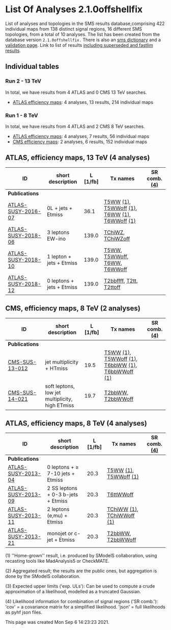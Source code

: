 # List Of Analyses 2.1.0offshellfix 
List of analyses and topologies in the SMS results database,comprising 422 individual maps from 138 distinct signal regions, 16 different SMS topologies, from a total of 10 analyses.
The list has been created from the database version `2.1.0offshellfix.`
There is also an  [sms dictionary](SmsDictionary210offshellfix) and a [validation page](Validation210offshellfix).
Link to list of results [including superseded and fastlim results](ListOfAnalyses210offshellfixWithSuperseded).

## Individual tables

### Run 2 - 13 TeV
In total, we have results from 4 ATLAS and 0 CMS 13 TeV searches.
 * [ATLAS efficiency maps](#ATLASefficiencymaps13): 4  analyses, 13 results, 214 individual maps

### Run 1 - 8 TeV
In total, we have results from 4 ATLAS and 2 CMS 8 TeV searches.
 * [ATLAS efficiency maps](#ATLASefficiencymaps8): 4  analyses, 7 results, 56 individual maps
 * [CMS efficiency maps](#CMSefficiencymaps8): 2  analyses, 6 results, 152 individual maps

<a name="ATLASefficiencymaps13"></a>
## ATLAS, efficiency maps, 13 TeV (4 analyses)

| **ID** | **short description** | **L [1/fb]** | **Tx names** | **SR comb. [(4)](#A4)** |
|--------|-----------------------|--------------|--------------|-------------------------|
| **Publications** | | | | |
| [ATLAS-SUSY-2016-07](https://atlas.web.cern.ch/Atlas/GROUPS/PHYSICS/PAPERS/SUSY-2016-07/)<a name="ATLAS-SUSY-2016-07"></a> | 0L + jets + Etmiss | 36.1 | [T5WW](SmsDictionary210offshellfix#T5WW) [(1)](#A1), [T5WWoff](SmsDictionary210offshellfix#T5WWoff) [(1)](#A1), [T6WW](SmsDictionary210offshellfix#T6WW) [(1)](#A1), [T6WWoff](SmsDictionary210offshellfix#T6WWoff) [(1)](#A1) |  |
| [ATLAS-SUSY-2018-06](https://atlas.web.cern.ch/Atlas/GROUPS/PHYSICS/PAPERS/SUSY-2018-06/)<a name="ATLAS-SUSY-2018-06"></a> | 3 leptons EW-ino | 139.0 | [TChiWZ](SmsDictionary210offshellfix#TChiWZ), [TChiWZoff](SmsDictionary210offshellfix#TChiWZoff) |  |
| [ATLAS-SUSY-2018-10](https://atlas.web.cern.ch/Atlas/GROUPS/PHYSICS/PAPERS/SUSY-2018-10/)<a name="ATLAS-SUSY-2018-10"></a> | 1 lepton + jets + Etmiss | 139.0 | [T5WW](SmsDictionary210offshellfix#T5WW), [T5WWoff](SmsDictionary210offshellfix#T5WWoff), [T6WW](SmsDictionary210offshellfix#T6WW), [T6WWoff](SmsDictionary210offshellfix#T6WWoff) |  |
| [ATLAS-SUSY-2018-12](https://atlas.web.cern.ch/Atlas/GROUPS/PHYSICS/PAPERS/SUSY-2018-12/)<a name="ATLAS-SUSY-2018-12"></a> | 0 leptons + jets + Etmiss | 139.0 | [T2bbffff](SmsDictionary210offshellfix#T2bbffff), [T2tt](SmsDictionary210offshellfix#T2tt), [T2ttoff](SmsDictionary210offshellfix#T2ttoff) |  |

<a name="CMSefficiencymaps8"></a>
## CMS, efficiency maps, 8 TeV (2 analyses)

| **ID** | **short description** | **L [1/fb]** | **Tx names** | **SR comb. [(4)](#A4)** |
|--------|-----------------------|--------------|--------------|-------------------------|
| **Publications** | | | | |
| [CMS-SUS-13-012](https://twiki.cern.ch/twiki/bin/view/CMSPublic/PhysicsResultsSUS13012)<a name="CMS-SUS-13-012"></a> | jet multiplicity + HTmiss | 19.5 | [T5WW](SmsDictionary210offshellfix#T5WW) [(1)](#A1), [T5WWoff](SmsDictionary210offshellfix#T5WWoff) [(1)](#A1), [T6bbWW](SmsDictionary210offshellfix#T6bbWW) [(1)](#A1), [T6bbWWoff](SmsDictionary210offshellfix#T6bbWWoff) [(1)](#A1) |  |
| [CMS-SUS-14-021](https://twiki.cern.ch/twiki/bin/view/CMSPublic/PhysicsResultsSUS14021)<a name="CMS-SUS-14-021"></a> | soft leptons, low jet multiplicity, high ETmiss | 19.7 | [T2bbWW](SmsDictionary210offshellfix#T2bbWW), [T2bbWWoff](SmsDictionary210offshellfix#T2bbWWoff) |  |

<a name="ATLASefficiencymaps8"></a>
## ATLAS, efficiency maps, 8 TeV (4 analyses)

| **ID** | **short description** | **L [1/fb]** | **Tx names** | **SR comb. [(4)](#A4)** |
|--------|-----------------------|--------------|--------------|-------------------------|
| **Publications** | | | | |
| [ATLAS-SUSY-2013-04](https://atlas.web.cern.ch/Atlas/GROUPS/PHYSICS/PAPERS/SUSY-2013-04/)<a name="ATLAS-SUSY-2013-04"></a> | 0 leptons + &ge; 7-10 jets + Etmiss | 20.3 | [T5WW](SmsDictionary210offshellfix#T5WW) [(1)](#A1), [T5WWoff](SmsDictionary210offshellfix#T5WWoff) [(1)](#A1) |  |
| [ATLAS-SUSY-2013-09](https://atlas.web.cern.ch/Atlas/GROUPS/PHYSICS/PAPERS/SUSY-2013-09/)<a name="ATLAS-SUSY-2013-09"></a> | 2 SS leptons + 0-3 b-jets + Etmiss | 20.3 | [T6ttWWoff](SmsDictionary210offshellfix#T6ttWWoff) |  |
| [ATLAS-SUSY-2013-11](https://atlas.web.cern.ch/Atlas/GROUPS/PHYSICS/PAPERS/SUSY-2013-11/)<a name="ATLAS-SUSY-2013-11"></a> | 2 leptons (e,mu) + Etmiss | 20.3 | [TChiWW](SmsDictionary210offshellfix#TChiWW) [(1)](#A1), [TChiWWoff](SmsDictionary210offshellfix#TChiWWoff) [(1)](#A1) |  |
| [ATLAS-SUSY-2013-21](https://atlas.web.cern.ch/Atlas/GROUPS/PHYSICS/PAPERS/SUSY-2013-21/)<a name="ATLAS-SUSY-2013-21"></a> | monojet or c-jet + Etmiss | 20.3 | [T2bbWW](SmsDictionary210offshellfix#T2bbWW), [T2bbWWoff](SmsDictionary210offshellfix#T2bbWWoff) |  |


<a name='A1'>(1)</a> ''Home-grown'' result, i.e. produced by SModelS collaboration, using recasting tools like MadAnalysis5 or CheckMATE.

<a name='A2'>(2)</a> Aggregated result; the results are the public ones, but aggregation is done by the SModelS collaboration.

<a name='A3'>(3)</a> Expected upper limits ('exp. ULs'): Can be used to compute a crude approximation of a likelihood, modelled as a truncated Gaussian.

<a name='A4'>(4)</a> Likelihood information for combination of signal regions ('SR comb.'): 'cov' = a covariance matrix for a simplified likelihood. 'json' = full likelihoods as pyhf json files.

This page was created Mon Sep  6 14:23:23 2021.
